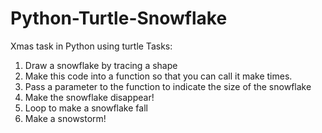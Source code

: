 # Python-Turtle-Snowflake
Xmas task in Python using turtle
Tasks:
1) Draw a snowflake by tracing a shape
2) Make this code into a function so that you can call it make times.
3) Pass a parameter to the function to indicate the size of the snowflake
4) Make the snowflake disappear!
5) Loop to make a snowflake fall
6) Make a snowstorm!

